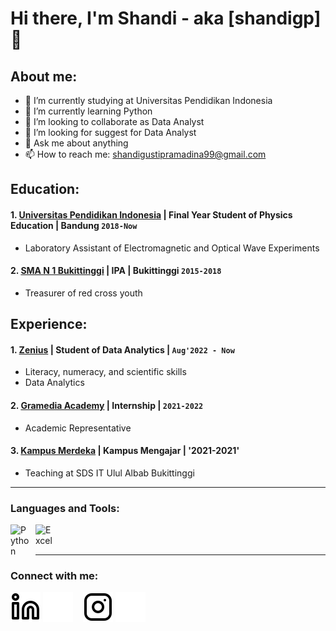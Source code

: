 # Hi there, I'm Shandi - aka [shandigp] 👋
## About me:
- 🔭 I’m currently studying at Universitas Pendidikan Indonesia
- 🌱 I’m currently learning Python
- 👯 I’m looking to collaborate as Data Analyst
- 🤔 I’m looking for suggest for Data Analyst
- 💬 Ask me about anything
- 📫 How to reach me: shandigustipramadina99@gmail.com

## Education:

#### 1. [Universitas Pendidikan Indonesia](https://www.upi.edu) | Final Year Student of Physics Education | Bandung `2018-Now`
   - Laboratory Assistant of Electromagnetic and Optical Wave Experiments
 #### 2. [SMA N 1 Bukittinggi](https://sman1bukittinggi.sch.id) | IPA | Bukittinggi `2015-2018`
   - Treasurer of red cross youth

## Experience:
#### 1. [Zenius](https://www.zenius.net) | Student of Data Analytics | `Aug'2022 - Now`
   - Literacy, numeracy, and scientific skills
   - Data Analytics
#### 2. [Gramedia Academy](https://www.gramediaacademy.com) | Internship | `2021-2022`
   - Academic Representative
#### 3. [Kampus Merdeka](https://kampusmerdeka.kemdikbud.go.id) | Kampus Mengajar | '2021-2021'
   - Teaching at SDS IT Ulul Albab Bukittinggi
---

### Languages and Tools:

[<img align="left" alt="Python" width="30px" src="https://upload.wikimedia.org/wikipedia/commons/thumb/c/c3/Python-logo-notext.svg/110px-Python-logo-notext.svg.png?20100317150552" style="padding-right:10px;" />][webdev]
[<img align="left" alt="Excel" width="30px" src="https://is2-ssl.mzstatic.com/image/thumb/Purple126/v4/a8/fd/5a/a8fd5a84-c6f1-355f-3b9f-6e86598efaa3/XCEL.png/1200x630bb.png" style="padding-right:10px;" />][webdev]

<br />
<br />

---
### Connect with me:

[![website](./img/linkedin-light.svg)](https://www.linkedin.com/in/shandi-gusti-pramadina-b56772200#gh-light-mode-only)
[![website](./img/linkedin-dark.svg)](https://www.linkedin.com/in/shandi-gusti-pramadina-b56772200#gh-dark-mode-only)
&nbsp;&nbsp;
[![website](./img/instagram-light.svg)](https://www.instagram.com/shandigustip#gh-light-mode-only)
[![website](./img/instagram-dark.svg)](https://www.instagram.com/shandigustip/#gh-dark-mode-only)



[webdev]: https://github.com/shandigp/shandigp
